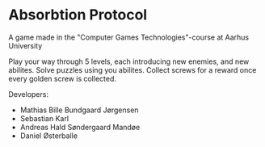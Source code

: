 # Absorbtion Protocol
A game made in the "Computer Games Technologies"-course at Aarhus University

Play your way through 5 levels, each introducing new enemies, and new abilites. 
Solve puzzles using you abilites. 
Collect screws for a reward once every golden screw is collected.

Developers:
- Mathias Bille Bundgaard Jørgensen
- Sebastian Karl
- Andreas Hald Søndergaard Mandøe 
- Daniel Østerballe
